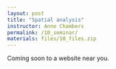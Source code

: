 ```yaml
---
layout: post
title: "Spatial analysis"
instructor: Anne Chambers
permalink: /10_seminar/
materials: files/10_files.zip
---
```


Coming soon to a website near you.
